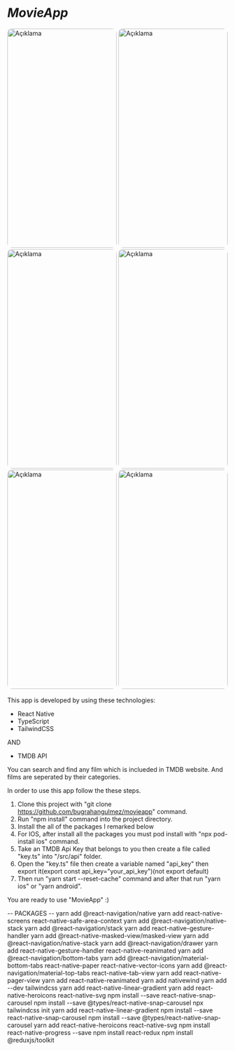 # _MovieApp_

<img src="https://github.com/bugrahangulmez/movieapp/assets/114365074/45f6916f-48b5-46e2-80b7-706975ba7aba" alt="Açıklama" width="250" height="500" style="border-radius: 10px;">
<img src="https://github.com/bugrahangulmez/movieapp/assets/114365074/15003ddd-890e-4020-8b17-2a125976dd12" alt="Açıklama" width="250" height="500" style="border-radius: 10px;">
<img src="https://github.com/bugrahangulmez/movieapp/assets/114365074/51073ff7-d08b-433f-8b4f-52ca1284a94e" alt="Açıklama" width="250" height="500" style="border-radius: 10px;">
<img src="https://github.com/bugrahangulmez/movieapp/assets/114365074/9676d1f2-942a-4456-82c9-cf7aa9391b47" alt="Açıklama" width="250" height="500" style="border-radius: 10px;">
<img src="https://github.com/bugrahangulmez/movieapp/assets/114365074/01ec5094-0b26-4150-a88e-3d8e9c185603" alt="Açıklama" width="250" height="500" style="border-radius: 10px;">
<img src="https://github.com/bugrahangulmez/movieapp/assets/114365074/fd86e1ab-bbd7-4ccb-a33d-3169e70eef0f" alt="Açıklama" width="250" height="500" style="border-radius: 10px;">

This app is developed by using these technologies:

- React Native
- TypeScript
- TailwindCSS

AND

- TMDB API

You can search and find any film which is inclueded in TMDB website. And films are seperated by their categories.

In order to use this app follow the these steps.

1. Clone this project with "git clone https://github.com/bugrahangulmez/movieapp" command.
2. Run "npm install" command into the project directory.
3. Install the all of the packages I remarked below
4. For IOS, after install all the packages you must pod install with "npx pod-install ios" command.
5. Take an TMDB Api Key that belongs to you then create a file called "key.ts" into "/src/api" folder.
6. Open the "key.ts" file then create a variable named "api_key" then export it(export const api_key="your_api_key")(not export default)
7. Then run "yarn start --reset-cache" command and after that run "yarn ios" or "yarn android".

You are ready to use "MovieApp" :)

-- PACKAGES --
yarn add @react-navigation/native
yarn add react-native-screens react-native-safe-area-context
yarn add @react-navigation/native-stack
yarn add @react-navigation/stack
yarn add react-native-gesture-handler
yarn add @react-native-masked-view/masked-view
yarn add @react-navigation/native-stack
yarn add @react-navigation/drawer
yarn add react-native-gesture-handler react-native-reanimated
yarn add @react-navigation/bottom-tabs
yarn add @react-navigation/material-bottom-tabs react-native-paper react-native-vector-icons
yarn add @react-navigation/material-top-tabs react-native-tab-view
yarn add react-native-pager-view
yarn add react-native-reanimated
yarn add nativewind
yarn add --dev tailwindcss
yarn add react-native-linear-gradient
yarn add react-native-heroicons react-native-svg
npm install --save react-native-snap-carousel
npm install --save @types/react-native-snap-carousel
npx tailwindcss init
yarn add react-native-linear-gradient
npm install --save react-native-snap-carousel
npm install --save @types/react-native-snap-carousel
yarn add react-native-heroicons react-native-svg
npm install react-native-progress --save
npm install react-redux
npm install @reduxjs/toolkit
